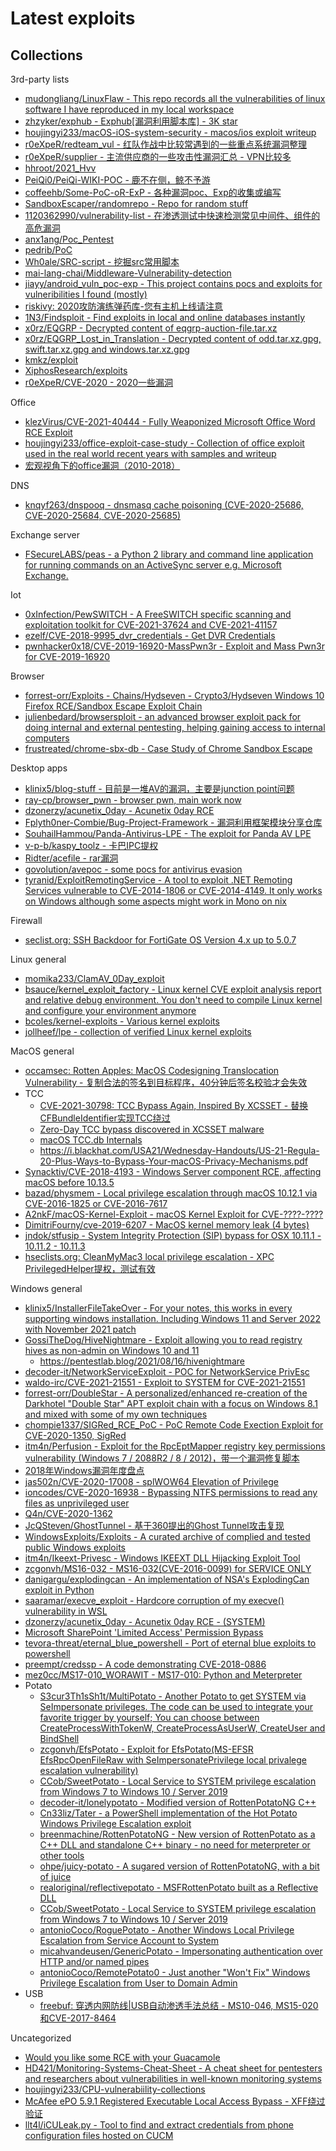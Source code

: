 # Latest exploits

## Collections

3rd-party lists

* [mudongliang/LinuxFlaw - This repo records all the vulnerabilities of linux software I have reproduced in my local workspace](https://github.com/mudongliang/LinuxFlaw)
* [zhzyker/exphub - Exphub[漏洞利用脚本库] - 3K star](https://github.com/zhzyker/exphub)
* [houjingyi233/macOS-iOS-system-security - macos/ios exploit writeup](https://github.com/houjingyi233/macOS-iOS-system-security)
* [r0eXpeR/redteam_vul - 红队作战中比较常遇到的一些重点系统漏洞整理](https://github.com/r0eXpeR/redteam_vul)
* [r0eXpeR/supplier - 主流供应商的一些攻击性漏洞汇总 - VPN比较多](https://github.com/r0eXpeR/supplier)
* [hhroot/2021_Hvv](https://github.com/hhroot/2021_Hvv)
* [PeiQi0/PeiQi-WIKI-POC - 鹿不在侧，鲸不予游](https://github.com/PeiQi0/PeiQi-WIKI-POC)
* [coffeehb/Some-PoC-oR-ExP - 各种漏洞poc、Exp的收集或编写](https://github.com/coffeehb/Some-PoC-oR-ExP)
* [SandboxEscaper/randomrepo - Repo for random stuff](https://github.com/SandboxEscaper/randomrepo)
* [1120362990/vulnerability-list - 在渗透测试中快速检测常见中间件、组件的高危漏洞](https://github.com/1120362990/vulnerability-list)
* [anx1ang/Poc_Pentest](https://github.com/anx1ang/Poc_Pentest)
* [pedrib/PoC](https://github.com/pedrib/PoC)
* [Wh0ale/SRC-script - 挖掘src常用脚本](https://github.com/Wh0ale/SRC-script)
* [mai-lang-chai/Middleware-Vulnerability-detection](https://github.com/mai-lang-chai/Middleware-Vulnerability-detection)
* [jiayy/android_vuln_poc-exp - This project contains pocs and exploits for vulneribilities I found (mostly)](https://github.com/jiayy/android_vuln_poc-exp)
* [riskivy: 2020攻防演练弹药库-您有主机上线请注意](https://blog.riskivy.com/2020%E6%94%BB%E9%98%B2%E6%BC%94%E7%BB%83%E5%BC%B9%E8%8D%AF%E5%BA%93-%E6%82%A8%E6%9C%89%E4%B8%BB%E6%9C%BA%E4%B8%8A%E7%BA%BF%E8%AF%B7%E6%B3%A8%E6%84%8F/)
* [1N3/Findsploit - Find exploits in local and online databases instantly](https://github.com/1N3/Findsploit)
* [x0rz/EQGRP - Decrypted content of eqgrp-auction-file.tar.xz](https://github.com/x0rz/EQGRP)
* [x0rz/EQGRP_Lost_in_Translation - Decrypted content of odd.tar.xz.gpg, swift.tar.xz.gpg and windows.tar.xz.gpg](https://github.com/x0rz/EQGRP_Lost_in_Translation)
* [kmkz/exploit](https://github.com/kmkz/exploit)
* [XiphosResearch/exploits](https://github.com/XiphosResearch/exploits)
* [r0eXpeR/CVE-2020 - 2020一些漏洞](https://github.com/r0eXpeR/CVE-2020)

Office

* [klezVirus/CVE-2021-40444 - Fully Weaponized Microsoft Office Word RCE Exploit](https://github.com/klezVirus/CVE-2021-40444)
* [houjingyi233/office-exploit-case-study - Collection of office exploit used in the real world recent years with samples and writeup](https://github.com/houjingyi233/office-exploit-case-study)
* [宏观视角下的office漏洞（2010-2018）](https://www.anquanke.com/post/id/180067)

DNS

* [knqyf263/dnspooq - dnsmasq cache poisoning (CVE-2020-25686, CVE-2020-25684, CVE-2020-25685)](https://github.com/knqyf263/dnspooq)

Exchange server

* [FSecureLABS/peas - a Python 2 library and command line application for running commands on an ActiveSync server e.g. Microsoft Exchange.](https://github.com/FSecureLABS/peas)

Iot

* [0xInfection/PewSWITCH - A FreeSWITCH specific scanning and exploitation toolkit for CVE-2021-37624 and CVE-2021-41157](https://github.com/0xInfection/PewSWITCH)
* [ezelf/CVE-2018-9995_dvr_credentials - Get DVR Credentials](https://github.com/ezelf/CVE-2018-9995_dvr_credentials)
* [pwnhacker0x18/CVE-2019-16920-MassPwn3r - Exploit and Mass Pwn3r for CVE-2019-16920](https://github.com/pwnhacker0x18/CVE-2019-16920-MassPwn3r)

Browser

* [forrest-orr/Exploits - Chains/Hydseven - Crypto3/Hydseven Windows 10 Firefox RCE/Sandbox Escape Exploit Chain](https://github.com/forrest-orr/Exploits/tree/main/Chains/Hydseven)
* [julienbedard/browsersploit - an advanced browser exploit pack for doing internal and external pentesting, helping gaining access to internal computers](https://github.com/julienbedard/browsersploit)
* [frustreated/chrome-sbx-db - Case Study of Chrome Sandbox Escape](https://github.com/frustreated/chrome-sbx-db)

Desktop apps

* [klinix5/blog-stuff - 目前是一堆AV的漏洞，主要是junction point问题](https://github.com/klinix5/blog-stuff)
* [ray-cp/browser_pwn - browser pwn, main work now](https://github.com/ray-cp/browser_pwn)
* [dzonerzy/acunetix_0day - Acunetix 0day RCE](https://github.com/dzonerzy/acunetix_0day)
* [Fplyth0ner-Combie/Bug-Project-Framework - 漏洞利用框架模块分享仓库](https://github.com/Fplyth0ner-Combie/Bug-Project-Framework)
* [SouhailHammou/Panda-Antivirus-LPE - The exploit for Panda AV LPE](https://github.com/SouhailHammou/Panda-Antivirus-LPE)
* [v-p-b/kaspy_toolz - 卡巴IPC提权](https://github.com/v-p-b/kaspy_toolz)
* [Ridter/acefile - rar漏洞](https://github.com/Ridter/acefile)
* [govolution/avepoc - some pocs for antivirus evasion](https://github.com/govolution/avepoc)
* [tyranid/ExploitRemotingService - A tool to exploit .NET Remoting Services vulnerable to CVE-2014-1806 or CVE-2014-4149. It only works on Windows although some aspects might work in Mono on nix](https://github.com/tyranid/ExploitRemotingService)

Firewall

* [seclist.org: SSH Backdoor for FortiGate OS Version 4.x up to 5.0.7](https://seclists.org/fulldisclosure/2016/Jan/26)

Linux general

* [momika233/ClamAV_0Day_exploit](https://github.com/momika233/ClamAV_0Day_exploit/)
* [bsauce/kernel_exploit_factory - Linux kernel CVE exploit analysis report and relative debug environment. You don't need to compile Linux kernel and configure your environment anymore](https://github.com/bsauce/kernel_exploit_factory)
* [bcoles/kernel-exploits - Various kernel exploits](https://github.com/bcoles/kernel-exploits)
* [jollheef/lpe - collection of verified Linux kernel exploits](https://github.com/jollheef/lpe)

MacOS general

* [occamsec: Rotten Apples: MacOS Codesigning Translocation Vulnerability - 复制合法的签名到目标程序，40分钟后签名校验才会失效](https://occamsec.com/rotten-apples-macos-codesigning-translocation-vulnerability/)
* TCC
  * [CVE-2021-30798: TCC Bypass Again, Inspired By XCSSET - 替换CFBundleIdentifier实现TCC绕过](https://jhftss.github.io/CVE-2021-30798-TCC-Bypass-Again-Inspired-By-XCSSET/)
  * [Zero-Day TCC bypass discovered in XCSSET malware](https://www.jamf.com/blog/zero-day-tcc-bypass-discovered-in-xcsset-malware)
  * [macOS TCC.db Internals](https://rainforest.engineering/2021-02-09-macos-tcc/)
  * https://i.blackhat.com/USA21/Wednesday-Handouts/US-21-Regula-20-Plus-Ways-to-Bypass-Your-macOS-Privacy-Mechanisms.pdf
* [Synacktiv/CVE-2018-4193 - Windows Server component RCE, affecting macOS before 10.13.5](https://github.com/Synacktiv/CVE-2018-4193)
* [bazad/physmem - Local privilege escalation through macOS 10.12.1 via CVE-2016-1825 or CVE-2016-7617](https://github.com/bazad/physmem)
* [A2nkF/macOS-Kernel-Exploit - macOS Kernel Exploit for CVE-????-????](https://github.com/A2nkF/macOS-Kernel-Exploit/)
* [DimitriFourny/cve-2019-6207 - MacOS kernel memory leak (4 bytes)](https://github.com/DimitriFourny/cve-2019-6207)
* [jndok/stfusip - System Integrity Protection (SIP) bypass for OSX 10.11.1 - 10.11.2 - 10.11.3](https://github.com/jndok/stfusip)
* [hseclists.org: CleanMyMac3 local privilege escalation - XPC PrivilegedHelper提权，测试有效](https://seclists.org/fulldisclosure/2018/Jul/77)

Windows general

* [klinix5/InstallerFileTakeOver - For your notes, this works in every supporting windows installation. Including Windows 11 and Server 2022 with November 2021 patch](https://github.com/klinix5/InstallerFileTakeOver)
* [GossiTheDog/HiveNightmare - Exploit allowing you to read registry hives as non-admin on Windows 10 and 11](https://github.com/GossiTheDog/HiveNightmare)
  * https://pentestlab.blog/2021/08/16/hivenightmare
* [decoder-it/NetworkServiceExploit - POC for NetworkService PrivEsc](https://github.com/decoder-it/NetworkServiceExploit)
* [waldo-irc/CVE-2021-21551 - Exploit to SYSTEM for CVE-2021-21551](https://github.com/waldo-irc/CVE-2021-21551)
* [forrest-orr/DoubleStar - A personalized/enhanced re-creation of the Darkhotel "Double Star" APT exploit chain with a focus on Windows 8.1 and mixed with some of my own techniques](https://github.com/forrest-orr/DoubleStar)
* [chompie1337/SIGRed_RCE_PoC - PoC Remote Code Exection Exploit for CVE-2020-1350, SigRed](https://github.com/chompie1337/SIGRed_RCE_PoC)
* [itm4n/Perfusion - Exploit for the RpcEptMapper registry key permissions vulnerability (Windows 7 / 2088R2 / 8 / 2012)，带一个漏洞修复脚本](https://github.com/itm4n/Perfusion)
* [2018年Windows漏洞年度盘点](https://www.freebuf.com/articles/paper/194868.html)
* [jas502n/CVE-2020-17008 - splWOW64 Elevation of Privilege](https://github.com/jas502n/CVE-2020-17008)
* [ioncodes/CVE-2020-16938 - Bypassing NTFS permissions to read any files as unprivileged user](https://github.com/ioncodes/CVE-2020-16938)
* [Q4n/CVE-2020-1362](https://github.com/Q4n/CVE-2020-1362)
* [JcQSteven/GhostTunnel - 基于360提出的Ghost Tunnel攻击复现](https://github.com/JcQSteven/GhostTunnel)
* [WindowsExploits/Exploits - A curated archive of complied and tested public Windows exploits](https://github.com/WindowsExploits/Exploits)
* [itm4n/Ikeext-Privesc - Windows IKEEXT DLL Hijacking Exploit Tool](https://github.com/itm4n/Ikeext-Privesc)
* [zcgonvh/MS16-032 - MS16-032(CVE-2016-0099) for SERVICE ONLY](https://github.com/zcgonvh/MS16-032)
* [danigargu/explodingcan - An implementation of NSA's ExplodingCan exploit in Python](https://github.com/danigargu/explodingcan)
* [saaramar/execve_exploit - Hardcore corruption of my execve() vulnerability in WSL](https://github.com/saaramar/execve_exploit)
* [dzonerzy/acunetix_0day - Acunetix 0day RCE - (SYSTEM)](https://github.com/dzonerzy/acunetix_0day)
* [Microsoft SharePoint 'Limited Access' Permission Bypass](https://cxsecurity.com/issue/WLB-2018010069)
* [tevora-threat/eternal_blue_powershell - Port of eternal blue exploits to powershell](https://github.com/tevora-threat/eternal_blue_powershell)
* [preempt/credssp - A code demonstrating CVE-2018-0886](https://github.com/preempt/credssp)
* [mez0cc/MS17-010_WORAWIT - MS17-010: Python and Meterpreter](https://github.com/mez0cc/MS17-010_WORAWIT)
* Potato
  * [S3cur3Th1sSh1t/MultiPotato - Another Potato to get SYSTEM via SeImpersonate privileges. The code can be used to integrate your favorite trigger by yourself; You can choose between CreateProcessWithTokenW, CreateProcessAsUserW, CreateUser and BindShell](https://github.com/S3cur3Th1sSh1t/MultiPotato)
  * [zcgonvh/EfsPotato - Exploit for EfsPotato(MS-EFSR EfsRpcOpenFileRaw with SeImpersonatePrivilege local privalege escalation vulnerability)](https://github.com/zcgonvh/EfsPotato)
  * [CCob/SweetPotato - Local Service to SYSTEM privilege escalation from Windows 7 to Windows 10 / Server 2019](https://github.com/CCob/SweetPotato)
  * [decoder-it/lonelypotato - Modified version of RottenPotatoNG C++](https://github.com/decoder-it/lonelypotato)
  * [Cn33liz/Tater - a PowerShell implementation of the Hot Potato Windows Privilege Escalation exploit](https://github.com/Cn33liz/Tater)
  * [breenmachine/RottenPotatoNG - New version of RottenPotato as a C++ DLL and standalone C++ binary - no need for meterpreter or other tools](https://github.com/breenmachine/RottenPotatoNG)  
  * [ohpe/juicy-potato - A sugared version of RottenPotatoNG, with a bit of juice](https://github.com/ohpe/juicy-potato)
  * [realoriginal/reflectivepotato - MSFRottenPotato built as a Reflective DLL](https://github.com/realoriginal/reflectivepotato)
  * [CCob/SweetPotato - Local Service to SYSTEM privilege escalation from Windows 7 to Windows 10 / Server 2019](https://github.com/CCob/SweetPotato)
  * [antonioCoco/RoguePotato - Another Windows Local Privilege Escalation from Service Account to System](https://github.com/antonioCoco/RoguePotato)
  * [micahvandeusen/GenericPotato - Impersonating authentication over HTTP and/or named pipes](https://github.com/micahvandeusen/GenericPotato)
  * [antonioCoco/RemotePotato0 - Just another "Won't Fix" Windows Privilege Escalation from User to Domain Admin](https://github.com/antonioCoco/RemotePotato0)
* USB
  * [freebuf: 穿透内网防线|USB自动渗透手法总结 - MS10-046, MS15-020和CVE-2017-8464](https://www.freebuf.com/sectool/158784.html)  

Uncategorized

* [Would you like some RCE with your Guacamole](https://research.checkpoint.com/2020/apache-guacamole-rce/)
* [HD421/Monitoring-Systems-Cheat-Sheet - A cheat sheet for pentesters and researchers about vulnerabilities in well-known monitoring systems](https://github.com/HD421/Monitoring-Systems-Cheat-Sheet)
* [houjingyi233/CPU-vulnerabiility-collections](https://github.com/houjingyi233/CPU-vulnerabiility-collections)
* [McAfee ePO 5.9.1 Registered Executable Local Access Bypass - XFF绕过验证](https://gist.github.com/leonjza/17eb8ed9cba0ea1d2c70b82782c6d949)
* [llt4l/iCULeak.py - Tool to find and extract credentials from phone configuration files hosted on CUCM](https://github.com/llt4l/iCULeak.py)




